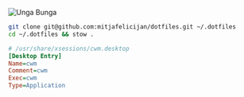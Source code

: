 ![Unga Bunga](https://github.com/mitjafelicijan/dotfiles/assets/296714/2ea7852a-8297-40c4-a9b1-0f6cba6c701f)

```sh
git clone git@github.com:mitjafelicijan/dotfiles.git ~/.dotfiles
cd ~/.dotfiles && stow .
```

```ini
# /usr/share/xsessions/cwm.desktop
[Desktop Entry]
Name=cwm
Comment=cwm
Exec=cwm
Type=Application
```
